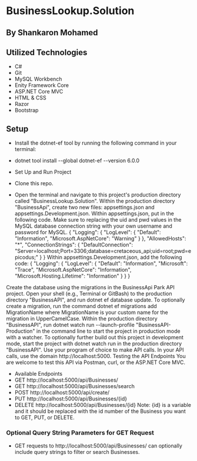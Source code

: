 # BusinessLookup.Solution

## By Shankaron Mohamed


## Utilized Technologies
- C#
- Git
- MySQL Workbench
- Enity Framework Core
- ASP.NET Core MVC
- HTML & CSS
- Razor
- Bootstrap

 ## Setup

- Install the dotnet-ef tool by running the following command in your terminal:

- dotnet tool install --global dotnet-ef --version 6.0.0
- Set Up and Run Project
- Clone this repo.
- Open the terminal and navigate to this project's production directory called "BusinessLookup.Solution".
Within the production directory "BusinessApi", create two new files: appsettings.json and appsettings.Development.json.
Within appsettings.json, put in the following code. Make sure to replacing the uid and pwd values in the MySQL database connection string with your own username and password for MySQL.
   {
  "Logging": {
    "LogLevel": {
      "Default": "Information",
      "Microsoft.AspNetCore": "Warning"
    }
  },
  "AllowedHosts": "*",
  "ConnectionStrings": {
    "DefaultConnection": "Server=localhost;Port=3306;database=cretaceous_api;uid=root;pwd=epicodus;"
  }
}
Within appsettings.Development.json, add the following code:
{
  "Logging": {
    "LogLevel": {
      "Default": "Information",
      "Microsoft": "Trace",
      "Microsoft.AspNetCore": "Information",
      "Microsoft.Hosting.Lifetime": "Information"
    }
  }
} 

Create the database using the migrations in the BusinessApi Park API project. Open your shell (e.g., Terminal or GitBash) to the production directory "BusinessAPI", and run dotnet ef database update.
To optionally create a migration, run the command dotnet ef migrations add MigrationName where MigrationName is your custom name for the migration in UpperCamelCase. 
Within the production directory "BusinessAPI", run dotnet watch run --launch-profile "BusinessAPI-Production" in the command line to start the project in production mode with a watcher.
To optionally further build out this project in development mode, start the project with dotnet watch run in the production directory "BusinessAPI".
Use your program of choice to make API calls. In your API calls, use the domain http://localhost:5000.
Testing the API Endpoints
You are welcome to test this API via Postman, curl, or the ASP.NET Core MVC.

- Available Endpoints
- GET http://localhost:5000/api/Businesses/
- GET http://localhost:5000/api/Businesses/search
- POST http://localhost:5000/api/create/
- PUT http://localhost:5000/api/Businesses/{id}
- DELETE http://localhost:5000/api/Businesses/{id}
Note: {id} is a variable and it should be replaced with the id number of the Business you want to GET, PUT, or DELETE.

### Optional Query String Parameters for GET Request
- GET requests to http://localhost:5000/api/Businesses/ can optionally include query strings to filter or search Businesses.


